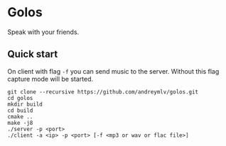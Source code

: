 # Golos

Speak with your friends.

## Quick start

On client with flag `-f` you can send music to the server.
Without this flag capture mode will be started.

```
git clone --recursive https://github.com/andreymlv/golos.git
cd golos
mkdir build
cd build
cmake ..
make -j8
./server -p <port>
./client -a <ip> -p <port> [-f <mp3 or wav or flac file>]
```
